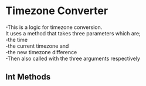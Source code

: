# Timezone Converter
-This is a logic for timezone conversion.<br> It uses a method that takes three parameters which are; <br>
-the time <br>
-the current timezone and<br>
-the new timezone difference <br>
-Then also called with the three arguments respectively

## Int Methods
